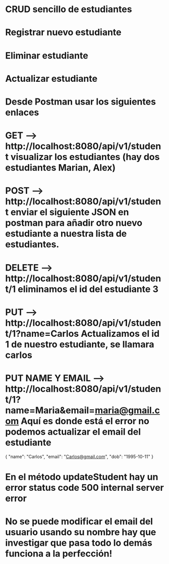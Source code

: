 # CRUD sencillo de estudiantes #

# Registrar nuevo estudiante
# Eliminar estudiante
# Actualizar estudiante

# Desde Postman usar los siguientes enlaces


# GET --> http://localhost:8080/api/v1/student visualizar los estudiantes (hay dos estudiantes Marian, Alex)
# POST --> http://localhost:8080/api/v1/student enviar el siguiente JSON en postman para añadir otro nuevo estudiante a nuestra lista de estudiantes.
# DELETE --> http://localhost:8080/api/v1/student/1 eliminamos el id del estudiante 3
# PUT  --> http://localhost:8080/api/v1/student/1?name=Carlos Actualizamos el id 1 de nuestro estudiante, se llamara carlos
# PUT NAME Y EMAIL --> http://localhost:8080/api/v1/student/1?name=Maria&email=maria@gmail.com Aquí es donde está el error no podemos actualizar el email del estudiante
{
"name": "Carlos",
"email": "Carlos@gmail.com",
"dob": "1995-10-11"
}

# En el método updateStudent hay un error status code 500 internal server error
# No se puede modificar el email del usuario usando su nombre hay que investigar que pasa todo lo demás funciona a la perfección!